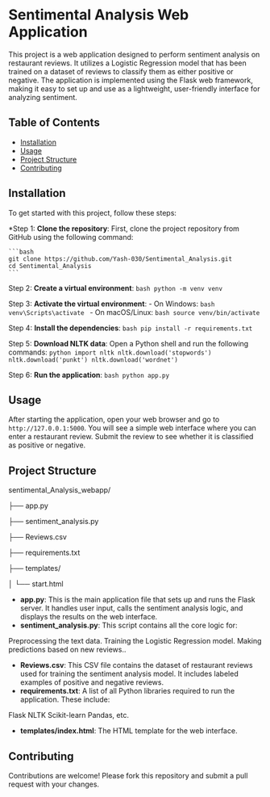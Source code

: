 # Sentimental Analysis Web Application

This project is a web application designed to perform sentiment analysis on restaurant reviews. It utilizes a Logistic Regression model that has been trained on a dataset of reviews to classify them as either positive or negative. The application is implemented using the Flask web framework, making it easy to set up and use as a lightweight, user-friendly interface for analyzing sentiment.



## Table of Contents

- [Installation](#installation)
- [Usage](#usage)
- [Project Structure](#project-structure)
- [Contributing](#contributing)

## Installation

To get started with this project, follow these steps:

*Step 1: **Clone the repository**:
    First, clone the project repository from GitHub using the following command:

    ```bash
    git clone https://github.com/Yash-030/Sentimental_Analysis.git
    cd Sentimental_Analysis
    ```

Step 2: **Create a virtual environment**:
    ```bash
    python -m venv venv
    ```

Step 3: **Activate the virtual environment**:
    - On Windows:
        ```bash
        venv\Scripts\activate
        ```
    - On macOS/Linux:
        ```bash
        source venv/bin/activate
        ```

Step 4: **Install the dependencies**:
    ```bash
    pip install -r requirements.txt
    ```

Step 5: **Download NLTK data**:
    Open a Python shell and run the following commands:
    ```python
    import nltk
    nltk.download('stopwords')
    nltk.download('punkt')
    nltk.download('wordnet')
    ```

Step 6: **Run the application**:
    ```bash
    python app.py
    ```

## Usage

After starting the application, open your web browser and go to `http://127.0.0.1:5000`. You will see a simple web interface where you can enter a restaurant review. Submit the review to see whether it is classified as positive or negative.

## Project Structure

sentimental_Analysis_webapp/

├── app.py

├── sentiment_analysis.py

├── Reviews.csv

├── requirements.txt

├── templates/

│ └── start.html


- **app.py**: This is the main application file that sets up and runs the Flask server. It handles user input, calls the sentiment analysis logic, and displays the results on the web interface.
- **sentiment_analysis.py**: This script contains all the core logic for:

Preprocessing the text data.
Training the Logistic Regression model.
Making predictions based on new reviews..
- **Reviews.csv**: This CSV file contains the dataset of restaurant reviews used for training the sentiment analysis model. It includes labeled examples of positive and negative reviews.
- **requirements.txt**: A list of all Python libraries required to run the application. These include:

Flask
NLTK
Scikit-learn
Pandas, etc.
- **templates/index.html**: The HTML template for the web interface.

## Contributing

Contributions are welcome! Please fork this repository and submit a pull request with your changes.


